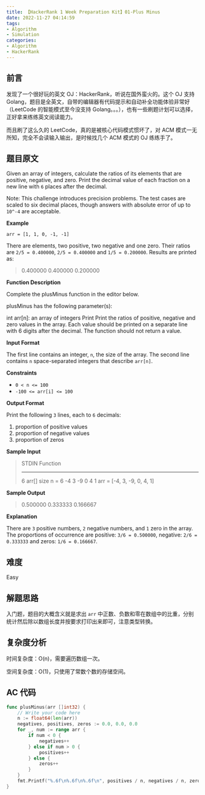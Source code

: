 ```yaml
---
title: 【HackerRank 1 Week Preparation Kit】01-Plus Minus
date: 2022-11-27 04:14:59
tags:
- Algorithm
- Simulation
categories:
- Algorithm
- HackerRank
---
```


## 前言

发现了一个很好玩的英文 OJ：HackerRank，听说在国外蛮火的。这个 OJ 支持 Golang，题目是全英文，自带的编辑器有代码提示和自动补全功能体验非常好（LeetCode 的智能模式至今没支持 Golang。。。），也有一些刷题计划可以选择，正好拿来练练英文阅读能力。

而且刷了这么久的 LeetCode，真的是被核心代码模式惯坏了，对 ACM 模式一无所知，完全不会读输入输出，是时候找几个 ACM 模式的 OJ 练练手了。

## 题目原文

Given an array of integers, calculate the ratios of its elements that are positive, negative, and zero. Print the decimal value of each fraction on a new line with `6` places after the decimal.

Note: This challenge introduces precision problems. The test cases are scaled to six decimal places, though answers with absolute error of up to `10^-4` are acceptable.

**Example**

`arr = [1, 1, 0, -1, -1]`

There are  elements, two positive, two negative and one zero. Their ratios are `2/5 = 0.400000`, `2/5 = 0.400000` and `1/5 = 0.200000`. Results are printed as:

> 0.400000
> 0.400000
> 0.200000

**Function Description**

Complete the plusMinus function in the editor below.

plusMinus has the following parameter(s):

int arr[n]: an array of integers
Print
Print the ratios of positive, negative and zero values in the array. Each value should be printed on a separate line with 6 digits after the decimal. The function should not return a value.

**Input Format**

The first line contains an integer, `n`, the size of the array.
The second line contains `n` space-separated integers that describe `arr[n]`.

**Constraints**

- `0 < n <= 100`
- `-100 <= arr[i] <= 100`

**Output Format**

Print the following `3` lines, each to `6` decimals:

1. proportion of positive values
2. proportion of negative values
3. proportion of zeros

**Sample Input**

> STDIN           Function
> -----           --------
> 6               arr[] size n = 6
> -4 3 -9 0 4 1   arr = [-4, 3, -9, 0, 4, 1]

**Sample Output**

> 0.500000
> 0.333333
> 0.166667

**Explanation**

There are `3` positive numbers, `2` negative numbers, and `1` zero in the array.
The proportions of occurrence are positive: `3/6 = 0.500000`, negative: `2/6 = 0.333333` and zeros: `1/6 = 0.166667`.

## 难度

Easy

## 解题思路

入门题，题目的大概含义就是求出 `arr` 中正数、负数和零在数组中的比重，分别统计然后除以数组长度并按要求打印出来即可，注意类型转换。

## 复杂度分析

时间复杂度：O(n)，需要遍历数组一次。

空间复杂度：O(1)，只使用了常数个数的存储空间。

## AC 代码

```go
func plusMinus(arr []int32) {
    // Write your code here
    n := float64(len(arr))
    negatives, positives, zeros := 0.0, 0.0, 0.0
    for _, num := range arr {
        if num < 0 {
            negatives++
        } else if num > 0 {
            positives++
        } else {
            zeros++
        }
    }
    fmt.Printf("%.6f\n%.6f\n%.6f\n", positives / n, negatives / n, zeros / n)
}
```

